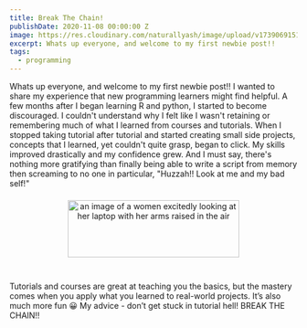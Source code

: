 ```yaml
---
title: Break The Chain!
publishDate: 2020-11-08 00:00:00 Z
image: https://res.cloudinary.com/naturallyash/image/upload/v1739069151/my%20website/chain-teaser-small_pz9tiu.jpg
excerpt: Whats up everyone, and welcome to my first newbie post!!
tags:
  - programming
---
```


Whats up everyone, and welcome to my first newbie post!! I wanted to share my experience that new programming learners might find helpful. A few months after I began learning R and python, I started to become discouraged. I couldn't understand why I felt like I wasn't retaining or remembering much of what I learned from courses and tutorials. When I stopped taking tutorial after tutorial and started creating small side projects, concepts that I learned, yet couldn't quite grasp, began to click. My skills improved drastically and my confidence grew. And I must say, there's nothing more gratifying than finally being able to write a script from memory then screaming to no one in particular, "Huzzah!! Look at me and my bad self!"

<div align="center">
    <img src="https://res.cloudinary.com/naturallyash/image/upload/v1739069172/my%20website/happy-comp_zxnwov.jpg" width="300" height="100" alt="an image of a women excitedly looking at her laptop with her arms raised in the air" style="padding: .5em 0 2em"/>
</div>

Tutorials and courses are great at teaching you the basics, but the mastery comes when you apply what you learned to real-world projects. It’s also much more fun :grinning: My advice - don’t get stuck in tutorial hell! BREAK THE CHAIN!!

<!-- <div align="center">
    <img src="/assets/img/uploads/chain-teaser.png" width="300" height="100" alt="an image showing a chain breaking" style="padding: .5em 0 2em"/>
</div> -->
